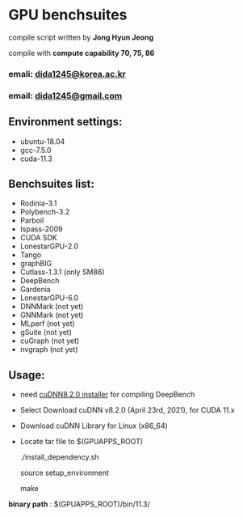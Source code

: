 # GPU benchsuites 
compile script written by **Jong Hyun Jeong**

compile with **compute capability 70, 75, 86**

### emali: dida1245@korea.ac.kr
### email: dida1245@gmail.com

## Environment settings:
* ubuntu-18.04
* gcc-7.5.0
* cuda-11.3

## Benchsuites list: 
* Rodinia-3.1
* Polybench-3.2
* Parboil
* Ispass-2009
* CUDA SDK
* LonestarGPU-2.0
* Tango
* graphBIG
* Cutlass-1.3.1 (only SM86)
* DeepBench
* Gardenia
* LonestarGPU-6.0
* DNNMark (not yet)
* GNNMark (not yet)
* MLperf (not yet)
* gSuite (not yet)
* cuGraph (not yet) 
* nvgraph (not yet)

## Usage:
* need [cuDNN8.2.0 installer](https://developer.nvidia.com/rdp/cudnn-archive) for compiling DeepBench
* Select Download cuDNN v8.2.0 (April 23rd, 2021), for CUDA 11.x
* Download cuDNN Library for Linux (x86_64)
* Locate tar file to $(GPUAPPS_ROOT)
	
	./install_dependency.sh 

	source setup_environment

	make
	
**binary path** : $(GPUAPPS_ROOT)/bin/11.3/
